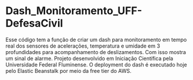 # Dash_Monitoramento_UFF-DefesaCivil
Esse código tem a função de criar um dash para monitoramento em tempo real dos sensores de acelerações, temperatura e umidade em 3 profundidades para acompanhamento de deslizamentos. Com isso mostra um sinal de alarme. Projeto desenvolvido em Iniciação Científica pela Universidade Federal Fluminense.
O deployment do dash é executado hoje pelo Elastic Beanstalk por meio da free tier do AWS.